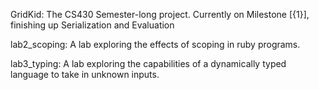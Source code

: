 GridKid: The CS430 Semester-long project. Currently on Milestone [{1}], finishing up Serialization and Evaluation

lab2_scoping: A lab exploring the effects of scoping in ruby programs.

lab3_typing: A lab exploring the capabilities of a dynamically typed language to take in unknown inputs.